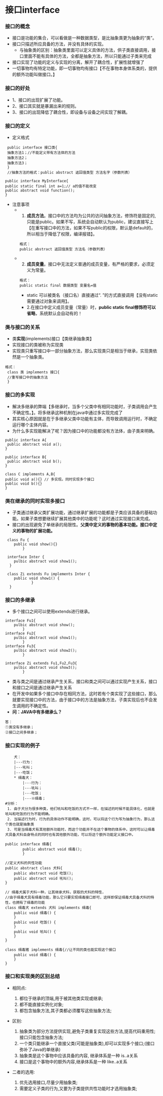 # 接口interface
### 接口的概念
* 接口是功能的集合，可以看做是一种数据类型，是比抽象类更为抽象的“类”。
* 接口只描述所应具备的方法，并没有具体的实现。
  * 与抽象类的区别：抽象类里面可以定义具体的方法，供子类直接调用，接口里面不能有具体的方法，全都是抽象方法，所以只能通过子类来完成
* 接口实现了功能的定义与实现的分离，解开了耦合性，扩展性就增强了
* 一切事物均有特定功能，即一切事物均有接口【不在事物本身体系类的，提供的额外功能叫做接口。】

### 接口的好处
* 1、接口的出现扩展了功能。
* 2、接口其实就是暴漏出来的规则。
* 3、接口的出现降低了耦合性，即设备与设备之间实现了解耦。
### 接口的定义
* 定义格式
```
 public interface 接口类{
 抽象方法1；//不能定义带有方法体的方法
 抽象方法2；
 抽象方法3；
 }
 //抽象方法的格式：public abstract 返回值类型 方法名字（参数列表）
```
```
public interface MyInterface{
public static final int a=1;// a的值不能改变
public abstract void function();
}
```
* 注意事项
  * 1. **成员方法**。接口中的方法均为公共的访问抽象方法，修饰符是固定的,只能是public。如果不写，系统会自动默认为public，建议直接写上【在重写接口中的方法，如果不写public的权限，默认是default的，所以相当于降低了权限，编译报错】。
    ```
    格式：
    public abstract 返回值类型 方法名（参数列表）
    ```
  * 2. **成员变量**。接口中无法定义普通的成员变量，有严格的要求，必须定义为常量。
    ```
    格式：
    public static final 数据类型 变量名=值
    ```
     * static 可以被类名（接口名）直接通过“. ”的方式直接调用【没有static需要通过对象来调用】。
     * 2.在接口中定义成员变量（常量）时，**public static final修饰符可以省略**，系统默认会自动有的！

### 类与接口的关系
* 类**实现**(implements)接口【类继承抽象类】
* 实现接口的类被称为实现类
* 实现类只重写接口中一部分抽象方法，那么实现类只是相当于继承，实现类依然是一个抽象类。
```
格式：
 class 类 implements 接口{
 //重写接口中的抽象方法
 }
```

### 接口的多实现
* 解决多继承的弊端【多继承时，当多个父类中有相同功能时，子类调用会产生不确定性。】。将多继承这种机制在java中通过多实现完成了
* 其实核心原因就是在于多继承父类中功能有主体，而导致调用运行时，不确定运行哪个主体内容。
* 为什么多实现能解决了呢？因为接口中的功能都没有方法体，由子类来明确。
```
public interface A{
 public abstract void a();
}

public interface B{
 public abstract void b();
}
```
```
class C implements A,B{
public void a(){} // 多实现。同时实现多个接口
public void b(){}
}
```

### 类在继承的同时实现多接口
* 子类通过继承父类扩展功能，通过继承扩展的功能都是子类应该具备的基础功能。如果子类想要继续扩展其他类中的功能呢？这时通过实现接口来完成。
* 接口的出现避免了单继承的局限性。**父类中定义的事物的基本功能。接口中定义的事物的扩展功能。**
```
 class Fu {
	public void show(){}
		}

 interface Inter {
	pulbic abstract void show1();
  }

 class Zi extends Fu implements Inter {
	public void show1() {
			}
  }
```

### 接口的多继承
* 多个接口之间可以使用extends进行继承。
```
interface Fu1{
	pulbic abstract void show();
		}
interface Fu2{
	pulbic abstract void show1();
		}
interface Fu3{
	pulbic abstract void show2();
		}

interface Zi extends Fu1,Fu2,Fu3{
	pulbic abstract void show3();
		}
```
* 类与类之间是通过继承产生关系，接口和类之间可以通过实现产生关系，接口和接口之间是通过继承产生关系
* 在开发中如果多个接口中存在相同方法，这时若有个类实现了这些接口，那么就要实现接口中的方法，由于接口中的方法是抽象方法，子类实现后也不会发生调用的不确定性。
* **问：JAVA中有多继承么？**
```
答：
①类没有多继承；
②接口之间多继承；
```
### 接口实现的例子
```
 	犬：
	|---行为：
	|---吼叫；
	|---吃饭；
	* 缉毒犬：
		|---行为：
		|---吼叫；
		|---吃饭；
		|---※缉毒；
#分析：
 1. 由于犬分为很多种类，他们吼叫和吃饭的方式不一样，在描述的时候不能具体化，也就是吼叫和吃饭的行为不能明确。
 2. 当描述行为时，行为的具体动作不能明确，这时，可以将这个行为写为抽象行为，那么这个类也就是抽象类
 3. 可是当缉毒犬有其他额外功能时，而这个功能并不在这个事物的体系中。这时可以让缉毒犬具备犬科自身特点的同时也有其他额外功能，可以将这个额外功能定义接口中。
```
```
public interface 缉毒{
		public abstract void 缉毒();
		}

//定义犬科的共性功能
public abstract class 犬科{
    public abstract void 吃饭();
    public abstract void 吼叫();
}

// 缉毒犬属于犬科一种，让其继承犬科，获取的犬科的特性，
//由于缉毒犬具有缉毒功能，那么它只要实现缉毒接口即可，这样即保证缉毒犬具备犬科的特性，也拥有了缉毒的功能
class 缉毒犬 extends 犬科 implements 缉毒{
	public void 缉毒() {
	}
	public void 吃饭() {
	}
	public void 吼叫() {
	}
}

class 缉毒猪 implements 缉毒{//让不同的类也能实现这个接口
	public void 缉毒() {
	}
}
```
### 接口和实现类的区别总结
* 相同点:
 	1. 都位于继承的顶端,用于被其他类实现或继承;
 	2. 都不能直接实例化对象;
 	3. 都包含抽象方法,其子类都必须覆写这些抽象方法;
* 区别:
 	1. 抽象类为部分方法提供实现,避免子类重复实现这些方法,提高代码重用性;接口只能包含抽象方法;
 	1. 一个类只能继承一个直接父类(可能是抽象类),却可以实现多个接口;(接口弥补了Java的单继承)
 	1. 抽象类是这个事物中应该具备的内容, 继承体系是一种 is..a关系
 	1. 接口是这个事物中的额外内容,继承体系是一种 like..a关系

* 二者的选用:
 	1. 优先选用接口,尽量少用抽象类;
 	1. 需要定义子类的行为,又要为子类提供共性功能时才选用抽象类;